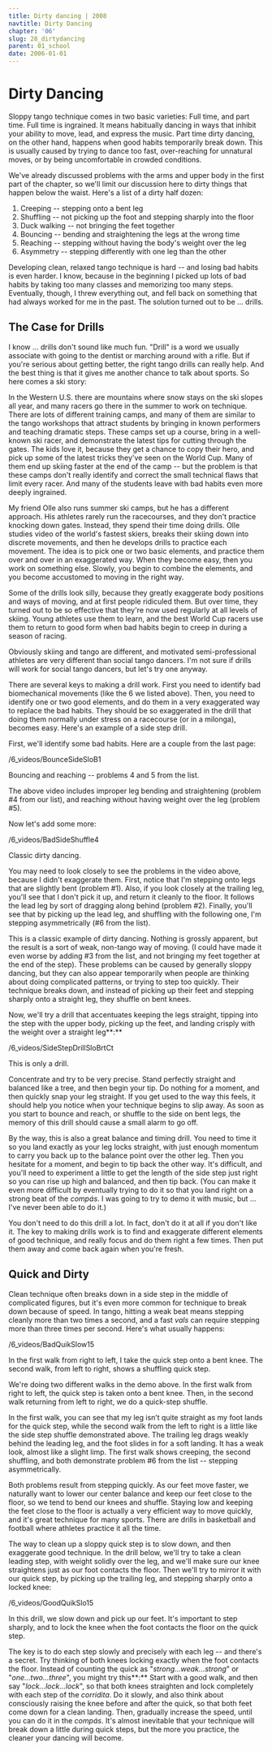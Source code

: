```yaml
---
title: Dirty dancing | 2008
navtitle: Dirty Dancing
chapter: '06'
slug: 28_dirtydancing
parent: 01_school
date: 2006-01-01
---
```


# Dirty Dancing

Sloppy tango technique comes in two basic varieties: Full time, and part time. Full time is ingrained. It means habitually dancing in ways that inhibit your ability to move, lead, and express the music. Part time dirty dancing, on the other hand, happens when good habits temporarily break down. This is usually caused by trying to dance too fast, over-reaching for unnatural moves, or by being uncomfortable in crowded conditions.

We've already discussed problems with the arms and upper body in the first part of the chapter, so we'll limit our discussion here to dirty things that happen below the waist. Here's a list of a dirty half dozen:

1. Creeping -- stepping onto a bent leg
2. Shuffling -- not picking up the foot and stepping sharply into the floor
3. Duck walking -- not bringing the feet together
4. Bouncing -- bending and straightening the legs at the wrong time
5. Reaching -- stepping without having the body's weight over the leg
6. Asymmetry -- stepping differently with one leg than the other

Developing clean, relaxed tango technique is hard -- and losing bad habits is even harder. I know, because in the beginning I picked up lots of bad habits by taking too many classes and memorizing too many steps. Eventually, though, I threw everything out, and fell back on something that had always worked for me in the past. The solution turned out to be ... drills.

## The Case for Drills

I know ... drills don't sound like much fun. "Drill" is a word we usually associate with going to the dentist or marching around with a rifle. But if you're serious about getting better, the right tango drills can really help. And the best thing is that it gives me another chance to talk about sports. So here comes a ski story:

In the Western U.S. there are mountains where snow stays on the ski slopes all year, and many racers go there in the summer to work on technique. There are lots of different training camps, and many of them are similar to the tango workshops that attract students by bringing in known performers and teaching dramatic steps. These camps set up a course, bring in a well-known ski racer, and demonstrate the latest tips for cutting through the gates. The kids love it, because they get a chance to copy their hero, and pick up some of the latest tricks they've seen on the World Cup. Many of them end up skiing faster at the end of the camp -- but the problem is that these camps don't really identify and correct the small technical flaws that limit every racer. And many of the students leave with bad habits even more deeply ingrained.

My friend Olle also runs summer ski camps, but he has a different approach. His athletes rarely run the racecourses, and they don't practice knocking down gates. Instead, they spend their time doing drills. Olle studies video of the world's fastest skiers, breaks their skiing down into discrete movements, and then he develops drills to practice each movement. The idea is to pick one or two basic elements, and practice them over and over in an exaggerated way. When they become easy, then you work on something else. Slowly, you begin to combine the elements, and you become accustomed to moving in the right way.

Some of the drills look silly, because they greatly exaggerate body positions and ways of moving, and at first people ridiculed them. But over time, they turned out to be so effective that they're now used regularly at all levels of skiing. Young athletes use them to learn, and the best World Cup racers use them to return to good form when bad habits begin to creep in during a season of racing.

Obviously skiing and tango are different, and motivated semi-professional athletes are very different than social tango dancers. I'm not sure if drills will work for social tango dancers, but let's try one anyway.

There are several keys to making a drill work. First you need to identify bad biomechanical movements (like the 6 we listed above). Then, you need to identify one or two good elements, and do them in a very exaggerated way to replace the bad habits. They should be so exaggerated in the drill that doing them normally under stress on a racecourse (or in a milonga), becomes easy. Here's an example of a side step drill.

First, we'll identify some bad habits. Here are a couple from the last page:

/6_videos/BounceSideSloB1

Bouncing and reaching -- problems 4 and 5 from the list.

The above video includes improper leg bending and straightening (problem #4 from our list), and reaching without having weight over the leg (problem #5).

Now let's add some more:

/6_videos/BadSideShuffle4

Classic dirty dancing.

You may need to look closely to see the problems in the video above, because I didn't exaggerate them. First, notice that I'm stepping onto legs that are slightly bent (problem #1). Also, if you look closely at the trailing leg, you'll see that I don't pick it up, and return it cleanly to the floor. It follows the lead leg by sort of dragging along behind (problem #2). Finally, you'll see that by picking up the lead leg, and shuffling with the following one, I'm stepping asymmetrically (#6 from the list).

This is a classic example of dirty dancing. Nothing is grossly apparent, but the result is a sort of weak, non-tango way of moving. (I could have made it even worse by adding #3 from the list, and not bringing my feet together at the end of the step). These problems can be caused by generally sloppy dancing, but they can also appear temporarily when people are thinking about doing complicated patterns, or trying to step too quickly. Their technique breaks down, and instead of picking up their feet and stepping sharply onto a straight leg, they shuffle on bent knees.

Now, we'll try a drill that accentuates keeping the legs straight, tipping into the step with the upper body, picking up the feet, and landing crisply with the weight over a straight leg**:**

/6_videos/SideStepDrillSloBrtCt

This is only a drill.

Concentrate and try to be very precise. Stand perfectly straight and balanced like a tree, and then begin your tip. Do nothing for a moment, and then quickly snap your leg straight. If you get used to the way this feels, it should help you notice when your technique begins to slip away. As soon as you start to bounce and reach, or shuffle to the side on bent legs, the memory of this drill should cause a small alarm to go off.

By the way, this is also a great balance and timing drill. You need to time it so you land exactly as your leg locks straight, with just enough momentum to carry you back up to the balance point over the other leg. Then you hesitate for a moment, and begin to tip back the other way. It's difficult, and you'll need to experiment a little to get the length of the side step just right so you can rise up high and balanced, and then tip back. (You can make it even more difficult by eventually trying to do it so that you land right on a strong beat of the _compás_. I was going to try to demo it with music, but ... I've never been able to do it.)

You don't need to do this drill a lot. In fact, don't do it at all if you don't like it. The key to making drills work is to find and exaggerate different elements of good technique, and really focus and do them right a few times. Then put them away and come back again when you're fresh.

## Quick and Dirty

Clean technique often breaks down in a side step in the middle of complicated figures, but it's even more common for technique to break down because of speed. In tango, hitting a weak beat means stepping cleanly more than two times a second, and a fast _vals_ can require stepping more than three times per second. Here's what usually happens:

/6_videos/BadQuikSlow15

In the first walk from right to left, I take the quick step onto a bent knee.
The second walk, from left to right, shows a shuffling quick step.

We're doing two different walks in the demo above. In the first walk from right to left, the quick step is taken onto a bent knee. Then, in the second walk returning from left to right, we do a quick-step shuffle.

In the first walk, you can see that my leg isn’t quite straight as my foot lands for the quick step, while the second walk from the left to right is a little like the side step shuffle demonstrated above. The trailing leg drags weakly behind the leading leg, and the foot slides in for a soft landing. It has a weak look, almost like a slight limp. The first walk shows creeping, the second shuffling, and both demonstrate problem #6 from the list -- stepping asymmetrically.

Both problems result from stepping quickly. As our feet move faster, we naturally want to lower our center balance and keep our feet close to the floor, so we tend to bend our knees and shuffle. Staying low and keeping the feet close to the floor is actually a very efficient way to move quickly, and it's great technique for many sports. There are drills in basketball and football where athletes practice it all the time.

The way to clean up a sloppy quick step is to slow down, and then exaggerate good technique. In the drill below, we'll try to take a clean leading step, with weight solidly over the leg, and we'll make sure our knee straightens just as our foot contacts the floor. Then we'll try to mirror it with our quick step, by picking up the trailing leg, and stepping sharply onto a locked knee:

/6_videos/GoodQuikSlo15

In this drill, we slow down and pick up our feet. It's important to step sharply,
and to lock the knee when the foot contacts the floor on the quick step.

The key is to do each step slowly and precisely with each leg -- and there's a secret. Try thinking of both knees locking exactly when the foot contacts the floor. Instead of counting the quick as "_strong...weak...strong_" or "_one...two...three_", you might try this**:** Start with a good walk, and then say "_lock...lock...lock_", so that both knees straighten and lock completely with each step of the _corridita_. Do it slowly, and also think about consciously raising the knee before and after the quick, so that both feet come down for a clean landing. Then, gradually increase the speed, until you can do it in the _compás_. It's almost inevitable that your technique will break down a little during quick steps, but the more you practice, the cleaner your dancing will become.
